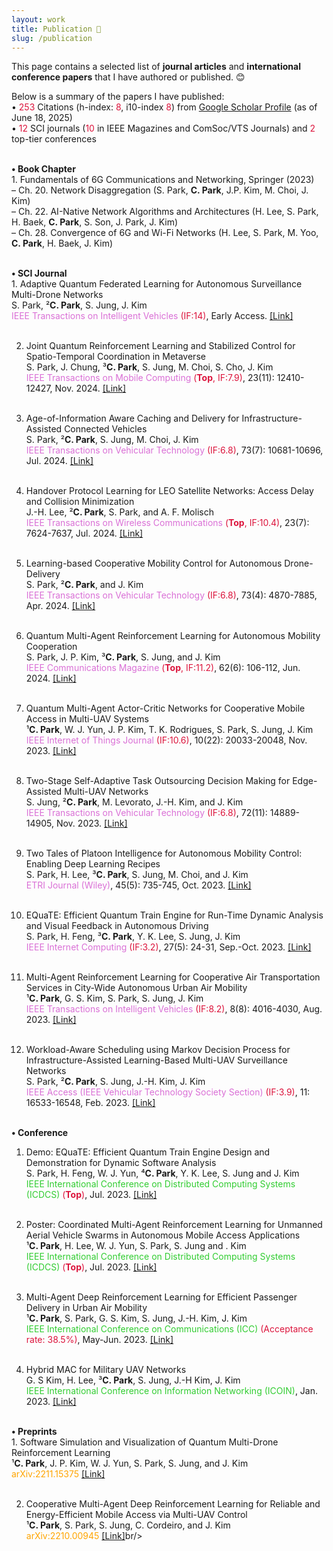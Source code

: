 ```yaml
---
layout: work
title: Publication 📕
slug: /publication
---
```


This page contains a selected list of <b>journal articles</b> and <b>international conference papers</b> that I have authored or published. 😊
<br/>

Below is a summary of the papers I have published: <br/>
• <font color='#dc143c'>253</font> Citations (h-index: <font color='#dc143c'>8</font>, i10-index <font color='#dc143c'>8</font>) from <a href="https://scholar.google.com/citations?hl=ko&user=fGD7V2IAAAAJ">Google Scholar Profile</a> (as of June 18, 2025) <br/>
• <font color='#dc143c'>12</font> SCI journals (<font color='#dc143c'>10</font> in IEEE Magazines and ComSoc/VTS Journals) and <font color='#dc143c'>2</font> top-tier conferences <br/>
<br/>

<p>
  <b>• Book Chapter</b> <br/>
  1. Fundamentals of 6G Communications and Networking, Springer (2023) <br/>
  – Ch. 20. Network Disaggregation (S. Park, <b>C. Park</b>, J.P. Kim, M. Choi, J. Kim) <br/>
  – Ch. 22. AI-Native Network Algorithms and Architectures (H. Lee, S. Park, H. Baek, <b>C. Park</b>, S. Son, J. Park, J. Kim) <br/>
  – Ch. 28. Convergence of 6G and Wi-Fi Networks (H. Lee, S. Park, M. Yoo, <b>C. Park</b>, H. Baek, J. Kim) <br/>
  <br/>
</p>

<p>
  <b>• SCI Journal</b> <br/>
  1. Adaptive Quantum Federated Learning for Autonomous Surveillance Multi-Drone Networks <br/>
  S. Park, ²<b>C. Park</b>, S. Jung, J. Kim <br/>
  <font color='#da70d6'>IEEE Transactions on Intelligent Vehicles</font> <font color='#dc143c'>(IF:14)</font>, Early Access. <a href="https://ieeexplore.ieee.org/abstract/document/10764760">[Link]</a><br/><br/>
  
  2. Joint Quantum Reinforcement Learning and Stabilized Control for Spatio-Temporal Coordination in Metaverse <br/>
  S. Park, J. Chung, ³<b>C. Park</b>, S. Jung, M. Choi, S. Cho, J. Kim <br/>
  <font color='#da70d6'>IEEE Transactions on Mobile Computing</font> <font color='#dc143c'>(<b>Top</b>, IF:7.9)</font>, 23(11): 12410-12427, Nov. 2024. <a href="https://ieeexplore.ieee.org/abstract/document/10543150">[Link]</a><br/><br/>
  
  3. Age-of-Information Aware Caching and Delivery for Infrastructure-Assisted Connected Vehicles <br/>
  S. Park, ²<b>C. Park</b>, S. Jung, M. Choi, J. Kim <br/> 
  <font color='#da70d6'>IEEE Transactions on Vehicular Technology</font> <font color='#dc143c'>(IF:6.8)</font>, 73(7): 10681-10696, Jul. 2024. <a href="https://ieeexplore.ieee.org/abstract/document/10491361">[Link]</a><br/><br/>
  
  4. Handover Protocol Learning for LEO Satellite Networks: Access Delay and Collision Minimization <br/>
  J.-H. Lee, ²<b>C. Park</b>, S. Park, and A. F. Molisch <br/>
  <font color='#da70d6'>IEEE Transactions on Wireless Communications</font> <font color='#dc143c'>(<b>Top</b>, IF:10.4)</font>, 23(7): 7624-7637, Jul. 2024. <a href="https://ieeexplore.ieee.org/abstract/document/10371217">[Link]</a><br/><br/>

  5. Learning-based Cooperative Mobility Control for Autonomous Drone-Delivery <br/>
  S. Park, ²<b>C. Park</b>, and J. Kim <br/>
  <font color='#da70d6'>IEEE Transactions on Vehicular Technology</font> <font color='#dc143c'>(IF:6.8)</font>, 73(4): 4870-7885, Apr. 2024. <a href="https://ieeexplore.ieee.org/abstract/document/10310117">[Link]</a><br/><br/>

  6. Quantum Multi-Agent Reinforcement Learning for Autonomous Mobility Cooperation <br/>
  S. Park, J. P. Kim, ³<b>C. Park</b>, S. Jung, and J. Kim <br/>
  <font color='#da70d6'>IEEE Communications Magazine</font> <font color='#dc143c'>(<b>Top</b>, IF:11.2)</font>, 62(6): 106-112, Jun. 2024. <a href="https://ieeexplore.ieee.org/abstract/document/10232949">[Link]</a><br/><br/>
  
  7. Quantum Multi-Agent Actor-Critic Networks for Cooperative Mobile Access in Multi-UAV Systems <br/>
  ¹<b>C. Park</b>, W. J. Yun, J. P. Kim, T. K. Rodrigues, S. Park, S. Jung, J. Kim <br/>
  <font color='#da70d6'>IEEE Internet of Things Journal</font> <font color='#dc143c'>(IF:10.6)</font>, 10(22): 20033-20048, Nov. 2023. <a href="https://ieeexplore.ieee.org/abstract/document/10143981">[Link]</a><br/><br/>

  8. Two-Stage Self-Adaptive Task Outsourcing Decision Making for Edge-Assisted Multi-UAV Networks <br/>
  S. Jung, ²<b>C. Park</b>, M. Levorato, J.-H. Kim, and J. Kim <br/>
  <font color='#da70d6'>IEEE Transactions on Vehicular Technology</font> <font color='#dc143c'>(IF:6.8)</font>, 72(11): 14889-14905, Nov. 2023. <a href="https://ieeexplore.ieee.org/abstract/document/10144676">[Link]</a><br/><br/>

  9. Two Tales of Platoon Intelligence for Autonomous Mobility Control: Enabling Deep Learning Recipes <br/>
  S. Park, H. Lee, ³<b>C. Park</b>, S. Jung, M. Choi, and J. Kim <br/>
  <font color='#da70d6'>ETRI Journal (Wiley)</font>, 45(5): 735-745, Oct. 2023. <a href="https://onlinelibrary.wiley.com/doi/full/10.4218/etrij.2023-0132">[Link]</a><br/><br/>
    
  10. EQuaTE: Efficient Quantum Train Engine for Run-Time Dynamic Analysis and Visual Feedback in Autonomous Driving <br/>
  S. Park, H. Feng, ³<b>C. Park</b>, Y. K. Lee, S. Jung, J. Kim <br/>
  <font color='#da70d6'>IEEE Internet Computing</font> <font color='#dc143c'>(IF:3.2)</font>, 27(5): 24-31, Sep.-Oct. 2023. <a href="https://ieeexplore.ieee.org/abstract/document/10229500">[Link]</a><br/><br/>
    
  11. Multi-Agent Reinforcement Learning for Cooperative Air Transportation Services in City-Wide Autonomous Urban Air Mobility <br/>
  ¹<b>C. Park</b>, G. S. Kim, S. Park, S. Jung, J. Kim <br/>
  <font color='#da70d6'>IEEE Transactions on Intelligent Vehicles</font> <font color='#dc143c'>(IF:8.2)</font>, 8(8): 4016-4030, Aug. 2023. <a href="https://ieeexplore.ieee.org/abstract/document/10144378">[Link]</a><br/><br/>

  12. Workload-Aware Scheduling using Markov Decision Process for Infrastructure-Assisted Learning-Based Multi-UAV Surveillance Networks <br/>
  S. Park, ²<b>C. Park</b>, S. Jung, J.-H. Kim, J. Kim <br/>
  <font color='#da70d6'>IEEE Access (IEEE Vehicular Technology Society Section)</font> <font color='#dc143c'>(IF:3.9)</font>, 11: 16533-16548, Feb. 2023. <a href="https://ieeexplore.ieee.org/abstract/document/10045685">[Link]</a><br/><br/>
</p>

<p>
  <b>• Conference</b><br/>

  1. Demo: EQuaTE: Efficient Quantum Train Engine Design and Demonstration for Dynamic Software Analysis <br/>
  S. Park, H. Feng, W. J. Yun, ⁴<b>C. Park</b>, Y. K. Lee, S. Jung and J. Kim <br/>
  <font color='#32cd32'>IEEE International Conference on Distributed Computing Systems (ICDCS)</font> <font color='#dc143c'>(<b>Top</b>)</font>, Jul. 2023. <a href="https://ieeexplore.ieee.org/abstract/document/10272530">[Link]</a><br/><br/>
  
  2. Poster: Coordinated Multi-Agent Reinforcement Learning for Unmanned Aerial Vehicle Swarms in Autonomous Mobile Access Applications <br/>
  ¹<b>C. Park</b>, H. Lee, W. J. Yun, S. Park, S. Jung and . Kim <br/>
  <font color='#32cd32'>IEEE International Conference on Distributed Computing Systems (ICDCS)</font> <font color='#dc143c'>(<b>Top</b>)</font>, Jul. 2023. <a href="https://ieeexplore.ieee.org/abstract/document/10272444">[Link]</a><br/><br/>
  
  3. Multi-Agent Deep Reinforcement Learning for Efficient Passenger Delivery in Urban Air Mobility <br/>
  ¹<b>C. Park</b>, S. Park, G. S. Kim, S. Jung, J.-H. Kim, J. Kim <br/>
  <font color='#32cd32'>IEEE International Conference on Communications (ICC)</font> <font color='#dc143c'>(Acceptance rate: 38.5%)</font>, May-Jun. 2023. <a href="https://ieeexplore.ieee.org/abstract/document/10279436">[Link]</a><br/><br/>

  4. Hybrid MAC for Military UAV Networks <br/>
  G. S Kim, H. Lee, ³<b>C. Park</b>, S. Jung, J.-H Kim, J. Kim <br/>
  <font color='#32cd32'>IEEE International Conference on Information Networking (ICOIN)</font>, Jan. 2023. <a href="https://ieeexplore.ieee.org/abstract/document/10048910">[Link]</a><br/><br/>
</p>

<p>
  <b>• Preprints</b><br/>
  1. Software Simulation and Visualization of Quantum Multi-Drone Reinforcement Learning <br/>
  ¹<b>C. Park</b>, J. P. Kim, W. J. Yun, S. Park, S. Jung, and J. Kim <br/>
  <font color='#ffa500'>arXiv:2211.15375</font> <a href="https://arxiv.org/abs/2211.15375">[Link]</a><br/><br/>
  
  2. Cooperative Multi-Agent Deep Reinforcement Learning for Reliable and Energy-Efficient Mobile Access via Multi-UAV Control <br/>
  ¹<b>C. Park</b>, S. Park, S. Jung, C. Cordeiro, and J. Kim <br/>
  <font color='#ffa500'>arXiv:2210.00945</font> <a href="https://arxiv.org/abs/2210.00945">[Link]</a>br/><br/>
</p>
